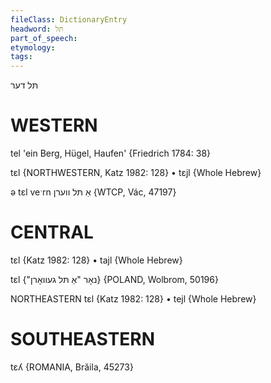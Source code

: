 ```yaml
---
fileClass: DictionaryEntry
headword: תּל
part_of_speech: 
etymology: 
tags: 
---
```

תּל
דער

WESTERN
========

tel 'ein Berg, Hügel, Haufen' {Friedrich 1784: 38}

tɛl {NORTHWESTERN, Katz 1982: 128}
	•	tɛjl {Whole Hebrew}

ə tɛl veˑrn אַ תּל ווערן {WTCP, Vác, 47197}

CENTRAL
========

tɛl {Katz 1982: 128}
	•	tajl {Whole Hebrew}

tɛl {"נאָר "אַ תּל געוואָרן} {POLAND, Wolbrom, 50196}

NORTHEASTERN
tɛl {Katz 1982: 128}
	•	tejl {Whole Hebrew}

SOUTHEASTERN
==============

tɛʎ {ROMANIA, Brăila, 45273}
